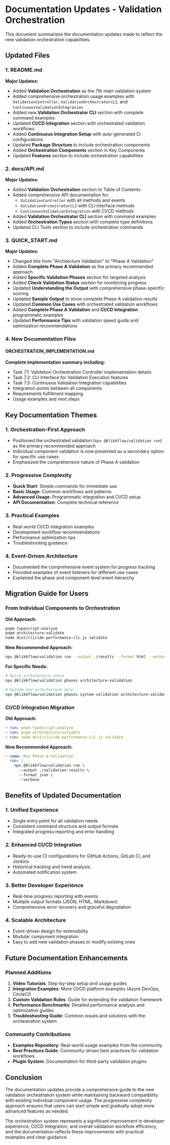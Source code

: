 # Documentation Updates - Validation Orchestration

This document summarizes the documentation updates made to reflect the new validation orchestration capabilities.

## Updated Files

### 1. README.md
**Major Updates:**
- Added **Validation Orchestration** as the 7th main validation system
- Added comprehensive orchestration usage examples with `ValidationController`, `ValidationOrchestratorCLI`, and `ContinuousValidationIntegration`
- Added new **Validation Orchestrator CLI** section with complete command examples
- Updated **CI/CD Integration** section with orchestrated validation workflows
- Added **Continuous Integration Setup** with auto-generated CI configurations
- Updated **Package Structure** to include orchestration components
- Added **Orchestration Components** section in Key Components
- Updated **Features** section to include orchestration capabilities

### 2. docs/API.md
**Major Updates:**
- Added **Validation Orchestration** section to Table of Contents
- Added comprehensive API documentation for:
  - `ValidationController` with all methods and events
  - `ValidationOrchestratorCLI` with CLI interface methods
  - `ContinuousValidationIntegration` with CI/CD methods
- Added **Validation Orchestrator CLI** section with command examples
- Added **Orchestration Types** section with complete type definitions
- Updated CLI Tools section to include orchestration commands

### 3. QUICK_START.md
**Major Updates:**
- Changed title from "Architecture Validation" to "Phase A Validation"
- Added **Complete Phase A Validation** as the primary recommended approach
- Added **Specific Validation Phases** section for targeted analysis
- Added **Check Validation Status** section for monitoring progress
- Updated **Understanding the Output** with comprehensive phase-specific scoring
- Updated **Sample Output** to show complete Phase A validation results
- Updated **Common Use Cases** with orchestrated validation workflows
- Added **Complete Phase A Validation** and **CI/CD Integration** programmatic examples
- Updated **Performance Tips** with validation speed guide and optimization recommendations

### 4. New Documentation Files

#### ORCHESTRATION_IMPLEMENTATION.md
**Complete implementation summary including:**
- Task 7.1: Validation Orchestration Controller implementation details
- Task 7.2: CLI Interface for Validation Execution features
- Task 7.3: Continuous Validation Integration capabilities
- Integration points between all components
- Requirements fulfillment mapping
- Usage examples and next steps

## Key Documentation Themes

### 1. Orchestration-First Approach
- Positioned the orchestrated validation (`npx @klikkflow/validation run`) as the primary recommended approach
- Individual component validation is now presented as a secondary option for specific use cases
- Emphasized the comprehensive nature of Phase A validation

### 2. Progressive Complexity
- **Quick Start**: Simple commands for immediate use
- **Basic Usage**: Common workflows and patterns
- **Advanced Usage**: Programmatic integration and CI/CD setup
- **API Documentation**: Complete technical reference

### 3. Practical Examples
- Real-world CI/CD integration examples
- Development workflow recommendations
- Performance optimization tips
- Troubleshooting guidance

### 4. Event-Driven Architecture
- Documented the comprehensive event system for progress tracking
- Provided examples of event listeners for different use cases
- Explained the phase and component-level event hierarchy

## Migration Guide for Users

### From Individual Components to Orchestration

**Old Approach:**
```bash
pnpm typescript:analyze
pnpm architecture:validate
node dist/cli/ide-performance-cli.js validate
```

**New Recommended Approach:**
```bash
npx @klikkflow/validation run --output ./results --format html --verbose
```

**For Specific Needs:**
```bash
# Quick architecture check
npx @klikkflow/validation phases architecture-validation

# System and architecture only
npx @klikkflow/validation phases system-validation architecture-validation
```

### CI/CD Integration Migration

**Old Approach:**
```yaml
- run: pnpm typescript:analyze
- run: pnpm architecture:validate
- run: node dist/cli/ide-performance-cli.js validate
```

**New Recommended Approach:**
```yaml
- name: Run Phase A Validation
  run: |
    npx @klikkflow/validation run \
      --output ./validation-results \
      --format json \
      --verbose
```

## Benefits of Updated Documentation

### 1. Unified Experience
- Single entry point for all validation needs
- Consistent command structure and output formats
- Integrated progress reporting and error handling

### 2. Enhanced CI/CD Integration
- Ready-to-use CI configurations for GitHub Actions, GitLab CI, and Jenkins
- Historical tracking and trend analysis
- Automated notification system

### 3. Better Developer Experience
- Real-time progress reporting with events
- Multiple output formats (JSON, HTML, Markdown)
- Comprehensive error recovery and graceful degradation

### 4. Scalable Architecture
- Event-driven design for extensibility
- Modular component integration
- Easy to add new validation phases or modify existing ones

## Future Documentation Enhancements

### Planned Additions
1. **Video Tutorials**: Step-by-step setup and usage guides
2. **Integration Examples**: More CI/CD platform examples (Azure DevOps, CircleCI)
3. **Custom Validation Rules**: Guide for extending the validation framework
4. **Performance Benchmarks**: Detailed performance analysis and optimization guides
5. **Troubleshooting Guide**: Common issues and solutions with the orchestration system

### Community Contributions
- **Examples Repository**: Real-world usage examples from the community
- **Best Practices Guide**: Community-driven best practices for validation workflows
- **Plugin System**: Documentation for third-party validation plugins

## Conclusion

The documentation updates provide a comprehensive guide to the new validation orchestration system while maintaining backward compatibility with existing individual component usage. The progressive complexity approach ensures that users can start simple and gradually adopt more advanced features as needed.

The orchestration system represents a significant improvement in developer experience, CI/CD integration, and overall validation workflow efficiency, and the documentation reflects these improvements with practical examples and clear guidance.
